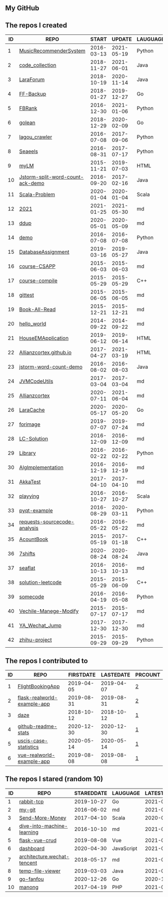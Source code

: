 
## My GitHub

<!--START_SECTION:my_github-->
## The repos I created
| ID |                                                 REPO                                                  |   START    |   UPDATE   | LAUGUAGE | STARS |
|----|-------------------------------------------------------------------------------------------------------|------------|------------|----------|-------|
|  1 | [MusicRecommenderSystem](https://github.com/Allianzcortex/MusicRecommenderSystem)                     | 2016-03-13 | 2021-05-19 | Python   |   165 |
|  2 | [code_collection](https://github.com/Allianzcortex/code_collection)                                   | 2018-11-27 | 2021-06-01 | Java     |   164 |
|  3 | [LaraForum](https://github.com/Allianzcortex/LaraForum)                                               | 2018-10-19 | 2020-11-14 | Java     |    16 |
|  4 | [FF-Backup](https://github.com/Allianzcortex/FF-Backup)                                               | 2018-01-27 | 2019-12-27 | Go       |     8 |
|  5 | [FBRank](https://github.com/Allianzcortex/FBRank)                                                     | 2016-12-30 | 2021-01-06 | Python   |     7 |
|  6 | [golean](https://github.com/Allianzcortex/golean)                                                     | 2018-12-29 | 2020-02-09 | Go       |     7 |
|  7 | [lagou_crawler](https://github.com/Allianzcortex/lagou_crawler)                                       | 2016-07-08 | 2017-09-06 | Python   |     3 |
|  8 | [Seaeels](https://github.com/Allianzcortex/Seaeels)                                                   | 2016-08-31 | 2017-07-17 | Python   |     3 |
|  9 | [myLM](https://github.com/Allianzcortex/myLM)                                                         | 2015-11-21 | 2019-07-03 | HTML     |     2 |
| 10 | [Jstorm-split-word-count-ack-demo](https://github.com/Allianzcortex/Jstorm-split-word-count-ack-demo) | 2016-09-20 | 2017-02-16 | Java     |     1 |
| 11 | [Scala-Problem](https://github.com/Allianzcortex/Scala-Problem)                                       | 2020-01-04 | 2020-01-04 | Scala    |     1 |
| 12 | [2021](https://github.com/Allianzcortex/2021)                                                         | 2021-01-25 | 2021-05-30 | md       |     0 |
| 13 | [ddup](https://github.com/Allianzcortex/ddup)                                                         | 2020-05-01 | 2020-05-09 | md       |     0 |
| 14 | [demo](https://github.com/Allianzcortex/demo)                                                         | 2016-07-08 | 2016-07-08 | Python   |     0 |
| 15 | [DatabaseAssignment](https://github.com/Allianzcortex/DatabaseAssignment)                             | 2019-03-16 | 2019-05-27 | Java     |     0 |
| 16 | [course-CSAPP](https://github.com/Allianzcortex/course-CSAPP)                                         | 2015-06-03 | 2015-06-03 | md       |     0 |
| 17 | [course-compile](https://github.com/Allianzcortex/course-compile)                                     | 2015-05-29 | 2015-05-29 | C++      |     0 |
| 18 | [gittest](https://github.com/Allianzcortex/gittest)                                                   | 2015-06-05 | 2015-06-05 | md       |     0 |
| 19 | [Book-All-Read](https://github.com/Allianzcortex/Book-All-Read)                                       | 2015-12-21 | 2015-12-21 | md       |     0 |
| 20 | [hello_world](https://github.com/Allianzcortex/hello_world)                                           | 2014-09-22 | 2014-09-22 | md       |     0 |
| 21 | [HouseEMApplication](https://github.com/Allianzcortex/HouseEMApplication)                             | 2019-06-12 | 2019-06-14 | HTML     |     0 |
| 22 | [Allianzcortex.github.io](https://github.com/Allianzcortex/Allianzcortex.github.io)                   | 2017-04-27 | 2021-03-19 | HTML     |     0 |
| 23 | [jstorm-word-count-demo](https://github.com/Allianzcortex/jstorm-word-count-demo)                     | 2016-08-02 | 2016-08-03 | Java     |     0 |
| 24 | [JVMCodeUtils](https://github.com/Allianzcortex/JVMCodeUtils)                                         | 2017-03-04 | 2017-03-04 | md       |     0 |
| 25 | [Allianzcortex](https://github.com/Allianzcortex/Allianzcortex)                                       | 2020-07-11 | 2021-06-04 | md       |     0 |
| 26 | [LaraCache](https://github.com/Allianzcortex/LaraCache)                                               | 2020-05-17 | 2020-05-20 | Go       |     0 |
| 27 | [forimage](https://github.com/Allianzcortex/forimage)                                                 | 2019-07-07 | 2019-07-24 | md       |     0 |
| 28 | [LC-Solution](https://github.com/Allianzcortex/LC-Solution)                                           | 2016-12-09 | 2016-12-09 | md       |     0 |
| 29 | [Library](https://github.com/Allianzcortex/Library)                                                   | 2016-02-22 | 2016-02-22 | Python   |     0 |
| 30 | [AlgImplementation](https://github.com/Allianzcortex/AlgImplementation)                               | 2016-12-19 | 2016-12-19 | md       |     0 |
| 31 | [AkkaTest](https://github.com/Allianzcortex/AkkaTest)                                                 | 2017-04-10 | 2017-04-10 | md       |     0 |
| 32 | [playying](https://github.com/Allianzcortex/playying)                                                 | 2016-10-27 | 2016-10-27 | Scala    |     0 |
| 33 | [pyqt-example](https://github.com/Allianzcortex/pyqt-example)                                         | 2016-08-29 | 2020-03-11 | Python   |     0 |
| 34 | [requests-sourcecode-analysis](https://github.com/Allianzcortex/requests-sourcecode-analysis)         | 2016-05-22 | 2016-05-22 | md       |     0 |
| 35 | [AcountBook](https://github.com/Allianzcortex/AcountBook)                                             | 2015-05-19 | 2017-01-18 | C++      |     0 |
| 36 | [7shifts](https://github.com/Allianzcortex/7shifts)                                                   | 2020-08-24 | 2020-08-24 | Java     |     0 |
| 37 | [seaflat](https://github.com/Allianzcortex/seaflat)                                                   | 2016-10-13 | 2016-10-13 | md       |     0 |
| 38 | [solution-leetcode](https://github.com/Allianzcortex/solution-leetcode)                               | 2015-05-29 | 2015-06-09 | C++      |     0 |
| 39 | [somecode](https://github.com/Allianzcortex/somecode)                                                 | 2016-04-19 | 2016-05-08 | Python   |     0 |
| 40 | [Vechile-Manege-Modify](https://github.com/Allianzcortex/Vechile-Manege-Modify)                       | 2015-07-17 | 2015-07-17 | md       |     0 |
| 41 | [YA_Wechat_Jump](https://github.com/Allianzcortex/YA_Wechat_Jump)                                     | 2017-12-30 | 2017-12-30 | md       |     0 |
| 42 | [zhihu-project](https://github.com/Allianzcortex/zhihu-project)                                       | 2015-09-29 | 2015-09-29 | Python   |     0 |

## The repos I contributed to
| ID |                                           REPO                                            | FIRSTDATE  | LASTEDATE  |                                                PRCOUNT                                                 |
|----|-------------------------------------------------------------------------------------------|------------|------------|--------------------------------------------------------------------------------------------------------|
|  1 | [FlightBookingApp](https://github.com/A00431605/FlightBookingApp)                         | 2019-04-05 | 2019-04-07 | [2](https://github.com/A00431605/FlightBookingApp/pulls?q=is%3Apr+author%3AAllianzcortex)              |
|  2 | [flask-realworld-example-app](https://github.com/gothinkster/flask-realworld-example-app) | 2019-08-31 | 2019-08-31 | [2](https://github.com/gothinkster/flask-realworld-example-app/pulls?q=is%3Apr+author%3AAllianzcortex) |
|  3 | [daze](https://github.com/mohanson/daze)                                                  | 2018-10-12 | 2018-10-12 | [1](https://github.com/mohanson/daze/pulls?q=is%3Apr+author%3AAllianzcortex)                           |
|  4 | [github-readme-stats](https://github.com/yihong0618/github-readme-stats)                  | 2020-12-30 | 2020-12-30 | [1](https://github.com/yihong0618/github-readme-stats/pulls?q=is%3Apr+author%3AAllianzcortex)          |
|  5 | [uscis-case-statistics](https://github.com/vicdus/uscis-case-statistics)                  | 2020-05-14 | 2020-05-14 | [1](https://github.com/vicdus/uscis-case-statistics/pulls?q=is%3Apr+author%3AAllianzcortex)            |
|  6 | [vue-realworld-example-app](https://github.com/gothinkster/vue-realworld-example-app)     | 2019-08-08 | 2019-08-08 | [1](https://github.com/gothinkster/vue-realworld-example-app/pulls?q=is%3Apr+author%3AAllianzcortex)   |

## The repos I stared (random 10)
| ID |                                           REPO                                           | STAREDDATE |  LAUGUAGE  | LATESTUPDATE |
|----|------------------------------------------------------------------------------------------|------------|------------|--------------|
|  1 | [rabbit-tcp](https://github.com/ihciah/rabbit-tcp)                                       | 2019-10-27 | Go         | 2021-05-15   |
|  2 | [my-git](https://github.com/xirong/my-git)                                               | 2016-06-02 | md         | 2021-06-04   |
|  3 | [Send-More-Money](https://github.com/NebuPookins/Send-More-Money)                        | 2017-04-10 | Scala      | 2020-06-03   |
|  4 | [dive-into-machine-learning](https://github.com/hangtwenty/dive-into-machine-learning)   | 2016-10-10 | md         | 2021-06-06   |
|  5 | [flask-vue-crud](https://github.com/testdrivenio/flask-vue-crud)                         | 2019-08-08 | Vue        | 2021-06-04   |
|  6 | [dashboard](https://github.com/jyhwng/dashboard)                                         | 2020-04-30 | JavaScript | 2021-04-11   |
|  7 | [architecture.wechat-tencent](https://github.com/davideuler/architecture.wechat-tencent) | 2018-05-17 | md         | 2021-05-31   |
|  8 | [temp-file-viewer](https://github.com/mrdear/temp-file-viewer)                           | 2019-03-03 | Java       | 2021-05-28   |
|  9 | [go-fanfou](https://github.com/mogita/go-fanfou)                                         | 2020-12-26 | Go         | 2020-12-26   |
| 10 | [manong](https://github.com/nemoTyrant/manong)                                           | 2017-04-19 | PHP        | 2021-05-31   |

<!--END_SECTION:my_github-->
